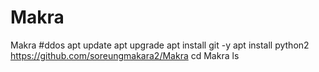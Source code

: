 # Makra
Makra
#ddos
apt update
apt upgrade
apt install git -y
apt install python2
https://github.com/soreungmakara2/Makra
cd Makra
ls
